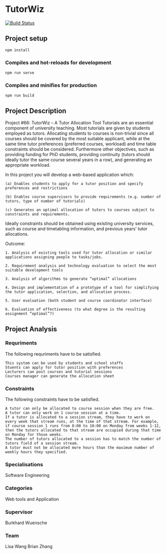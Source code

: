 # TutorWiz

[![Build Status](https://travis-ci.com/brianzhangmz/TutorWiz.svg?token=iQqR4Y7Epud1QBr2kgKt&branch=master)](https://travis-ci.com/brianzhangmz/TutorWiz)

## Project setup

```
npm install
```

### Compiles and hot-reloads for development

```
npm run serve
```

### Compiles and minifies for production

```
npm run build
```

## Project Description

Project #66: TutorWiz – A Tutor Allocation Tool
Tutorials are an essential component of university teaching. Most tutorials are given by students employed as tutors. Allocating students to courses is non-trivial since all courses should be covered by the most suitable applicant, while at the same time tutor preferences (preferred courses, workload) and time table constraints should be considered. Furthermore other objectives, such as providing funding for PhD students, providing continuity (tutors should ideally tutor the same course several years in a row), and generating an appropriate workload.

In this project you will develop a web-based application which:

```
(a) Enables students to apply for a tutor position and specify preferences and restrictions

(b) Enables course supervisors to provide requirements (e.g. number of tutors, type of number of tutorials)

(c) Generates an optimal allocation of tutors to courses subject to constraints and requirements.
```

Ideally constraints should be obtained using existing university services, such as course and timetabling information, and previous years’ tutor allocations.

Outcome:

```
1. Analysis of existing tools used for tutor allocation or similar applications assigning people to tasks/jobs.

2. Requirement analysis and technology evaluation to select the most suitable development tools

3. Analysis of algorithms to generate “optimal” allocations

4. Design and implementation of a prototype of a tool for simplifying the tutor application, selection, and allocation process.

5. User evaluation (both student and course coordinator interface)

6. Evaluation of effectiveness (to what degree is the resulting assignment “optimal”?)
```

## Project Analysis

### Requriments

The following requriments have to be satisfied.

```
This system can be used by students and school staffs
Stuents can apply for tutor position with preferences
Lecturers can post courses and tutorial sessions
Courses manager can generate the allocation sheet
```

### Constraints

The following constraints have to be satisfied.

```
A tutor can only be allocated to course session when they are free.
A tutor can only work on 1 course session at a time.
If a tutor is allocated to a session stream, they have to work on every week that stream runs, at the time of that stream. For example, if course session 1 runs from 8:00 to 10:00 on Monday from weeks 1-12, then the tutors allocated to that stream are occupied during that time on Monday for those weeks.
The number of tutors allocated to a session has to match the number of tutors field of a session stream.
A tutor must not be allocated more hours than the maximum number of weekly hours they specified.
```

### Specialisations

Software Engineering

### Categories

Web tools and Application

### Supervisor

Burkhard Wuensche

### Team

Lisa Wang
Brian Zhang
